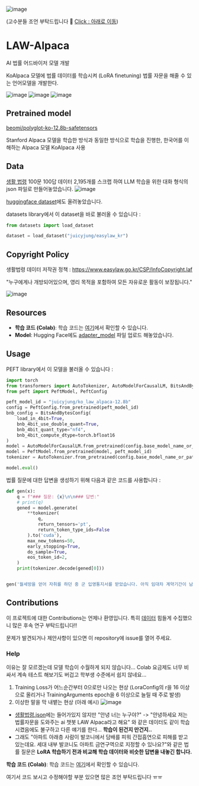 ![image](https://github.com/juicyjung/LAW-Alpaca/assets/83687471/c1b4612c-7099-4cd7-8044-444f9f31c710)

(고수분들 조언 부탁드립니다 🙏 [Click : 아래로 이동](https://github.com/juicyjung/LAW-Alpaca#help))

# LAW-Alpaca

AI 법률 어드바이저 모델 개발

KoAlpaca 모델에 법률 데이터를 학습시켜 (LoRA finetuning) 법률 자문을 해줄 수 있는 언어모델을 개발한다.

![image](https://github.com/juicyjung/LAW-Alpaca/assets/83687471/8f6550d7-35a3-45af-98c8-1704c530368d)
![image](https://github.com/juicyjung/LAW-Alpaca/assets/83687471/3078da85-5eb0-4448-9d29-5f5baf1383bc)
![image](https://github.com/juicyjung/LAW-Alpaca/assets/83687471/9897cbdc-f995-459d-b6a7-8f8a4dcced85)



## Pretrained model
[beomi/polyglot-ko-12.8b-safetensors](https://huggingface.co/beomi/polyglot-ko-12.8b-safetensors)

Stanford Alpaca 모델을 학습한 방식과 동일한 방식으로 학습을 진행한, 한국어를 이해하는 Alpaca 모델 KoAlpaca 사용

## Data
[생활 법령](https://www.easylaw.go.kr/CSP/Main.laf) 100문 100답 데이터 2,195개를 스크랩 하여 LLM 학습을 위한 대화 형식의 json 파일로 만들어놓았습니다.
![image](https://github.com/juicyjung/LAW-Alpaca/assets/83687471/f9d81285-3a2f-445f-895e-f3f5c2ef9ee5)


[huggingface dataset](https://huggingface.co/datasets/juicyjung/easylaw_kr)에도 올려놓았습니다.

datasets library에서 이 dataset을 바로 불러올 수 있습니다 :

```python
from datasets import load_dataset

dataset = load_dataset("juicyjung/easylaw_kr")
```

## Copyright Policy

생활법령 데이터 저작권 정책 : https://www.easylaw.go.kr/CSP/InfoCopyright.laf

"누구에게나 개방되어있으며, 영리 목적을 포함하여 모든 자유로운 활동이 보장됩니다."

![image](https://github.com/juicyjung/LAW-Alpaca/assets/83687471/7704897e-4775-401c-a075-526b9c9fd211)

## Resources

- **학습 코드 (Colab)**: 학습 코드는 [여기](https://colab.research.google.com/drive/1OjyOK1JGg10QKYjEWsHchX1CiWiEH_si?usp=sharing)에서 확인할 수 있습니다.
- **Model**: Hugging Face에도 [adapter_model](https://huggingface.co/juicyjung/ko_law_alpaca-12.8b) 파일 업로드 해놓았습니다.


## Usage

PEFT library에서 이 모델을 불러올 수 있습니다 :

```python
import torch
from transformers import AutoTokenizer, AutoModelForCausalLM, BitsAndBytesConfig
from peft import PeftModel, PeftConfig

peft_model_id = "juicyjung/ko_law_alpaca-12.8b"
config = PeftConfig.from_pretrained(peft_model_id)
bnb_config = BitsAndBytesConfig(
    load_in_4bit=True,
    bnb_4bit_use_double_quant=True,
    bnb_4bit_quant_type="nf4",
    bnb_4bit_compute_dtype=torch.bfloat16
)
model = AutoModelForCausalLM.from_pretrained(config.base_model_name_or_path, quantization_config=bnb_config, device_map={"":0})
model = PeftModel.from_pretrained(model, peft_model_id)
tokenizer = AutoTokenizer.from_pretrained(config.base_model_name_or_path)

model.eval()
```

법률 질문에 대한 답변을 생성하기 위해 다음과 같은 코드를 사용합니다 :

```python
def gen(x):
    q = f"### 질문: {x}\n\n### 답변:"
    # print(q)
    gened = model.generate(
        **tokenizer(
            q, 
            return_tensors='pt', 
            return_token_type_ids=False
        ).to('cuda'), 
        max_new_tokens=50,
        early_stopping=True,
        do_sample=True,
        eos_token_id=2,
    )
    print(tokenizer.decode(gened[0]))


gen('월세방을 얻어 자취를 하던 중 군 입영통지서를 받았습니다. 아직 임대차 계약기간이 남았는데 보증금을 돌려받을 수 있을까요?')
```

## Contributions

이 프로젝트에 대한 Contributions는 언제나 환영입니다. 특히 [데이터](https://github.com/juicyjung/LAW-Alpaca/blob/main/%EC%83%9D%ED%99%9C%EB%B2%95%EB%A0%B9.json) 힘들게 수집했으니 많은 후속 연구 부탁드립니다!!

문제가 발견되거나 제안사항이 있으면 이 repository에 issue를 열어 주세요.

### Help

이유는 잘 모르겠는데 모델 학습이 수월하게 되지 않습니다... Colab 요금제도 너무 비싸서 계속 테스트 해보기도 버겁고 학부생 수준에서 쉽지 않네요...

1. Training Loss가 어느순간부터 0으로만 나오는 현상 (LoraConfig의 r을 16 이상으로 올리거나 TrainingArguments epoch을 6 이상으로 늘릴 때 주로 발생)
2. 이상한 말을 막 내뱉는 현상 (아래 예시)
![image](https://github.com/juicyjung/LAW-Alpaca/assets/83687471/c18ed7ce-4188-4ce3-b637-7d65d96c22fa)
- [생활법령.json](https://github.com/juicyjung/LAW-Alpaca/blob/main/%EC%83%9D%ED%99%9C%EB%B2%95%EB%A0%B9.json)에는 들어가있지 않지만 "안녕 너는 누구야?" -> "안녕하세요 저는 법률자문을 도와주는 ai 챗봇 LAW Alpaca라고 해요" 와 같은 데이터도 같이 학습시켰음에도 불구하고 다른 얘기를 한다... **학습이 된건지 만건지..**
- 그래도 "아파트 아래층 사람이 발코니에서 담배를 피워 간접흡연으로 피해를 받고 있는데요. 세대 내부 발코니도 아파트 금연구역으로 지정할 수 있나요?"와 같은 법률 질문은 **LoRA 학습하기 전과 비교해 학습 데이터와 비슷한 답변을 내놓긴 합니다.**

**학습 코드 (Colab)**: 학습 코드는 [여기](https://colab.research.google.com/drive/1OjyOK1JGg10QKYjEWsHchX1CiWiEH_si?usp=sharing)에서 확인할 수 있습니다.

여기서 코드 보시고 수정해야할 부분 있으면 많은 조언 부탁드립니다 ㅠㅠ
